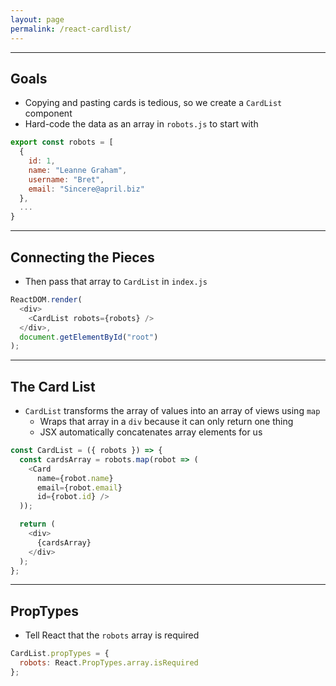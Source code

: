 ```yaml
---
layout: page
permalink: /react-cardlist/
---
```


---

## Goals

- Copying and pasting cards is tedious, so we create a `CardList` component
- Hard-code the data as an array in `robots.js` to start with

```js
export const robots = [
  {
    id: 1,
    name: "Leanne Graham",
    username: "Bret",
    email: "Sincere@april.biz"
  },
  ...
}
```

---

## Connecting the Pieces

- Then pass that array to `CardList` in `index.js`

```js
ReactDOM.render(
  <div>
    <CardList robots={robots} />
  </div>,
  document.getElementById("root")
);
```

---

## The Card List

- `CardList` transforms the array of values into an array of views using `map`
  - Wraps that array in a `div` because it can only return one thing
  - JSX automatically concatenates array elements for us

```js
const CardList = ({ robots }) => {
  const cardsArray = robots.map(robot => (
    <Card
      name={robot.name}
      email={robot.email}
      id={robot.id} />
  ));

  return (
    <div>
      {cardsArray}
    </div>
  );
};
```

---

## PropTypes

- Tell React that the `robots` array is required

```js
CardList.propTypes = {
  robots: React.PropTypes.array.isRequired
};
```
